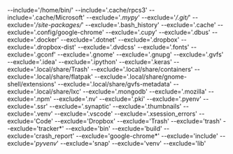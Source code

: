 --include='/home/bin/'
--include='.cache/rpcs3'
--include='.cache/Microsoft'
--exclude='*.mypy*'
--exclude='*/.git/*'
--exclude='*/site-packages/*'
--exclude='.bash_history'
--exclude='.cache'
--exclude='.config/google-chrome'
--exclude='.cupy'
--exclude='.dbus'
--exclude='.docker'
--exclude='.dotnet'
--exclude='.dropbox'
--exclude='.dropbox-dist'
--exclude='.dvdcss'
--exclude='.fonts'
--exclude='.gconf'
--exclude='.gnome'
--exclude='.gnupg'
--exclude='.gvfs'
--exclude='.idea'
--exclude='.ipython'
--exclude='.keras'
--exclude='.local/share/Trash'
--exclude='.local/share/containers'
--exclude='.local/share/flatpak'
--exclude='.local/share/gnome-shell/extensions'
--exclude='.local/share/gvfs-metadata'
--exclude='.local/share/lxc'
--exclude='.mongodb'
--exclude='.mozilla'
--exclude='.npm'
--exclude='.nv'
--exclude='.pki'
--exclude='.pyenv'
--exclude='.ssr'
--exclude='.synaptic'
--exclude='.thumbnails'
--exclude='.venv'
--exclude='.vscode'
--exclude='.xsession_errors'
--exclude='Code'
--exclude='Dropbox'
--exclude='Trash'
--exclude='trash'
--exclude='tracker*'
--exclude='bin'
--exclude='build'
--exclude='crash_report'
--exclude='google-chrome*'
--exclude='include'
--exclude='*pyvenv*'
--exclude='snap'
--exclude='venv'
--exclude='lib'
